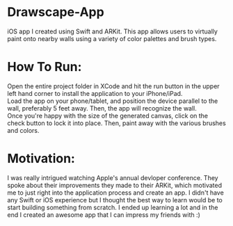 # Drawscape-App
iOS app I created using Swift and ARKit.
This app allows users to virtually paint onto nearby walls using a variety of color palettes and brush types.

# How To Run:
Open the entire project folder in XCode and hit the run button in the upper left hand corner to install the application to your iPhone/iPad.  
Load the app on your phone/tablet, and position the device parallel to the wall, preferably 5 feet away.
Then, the app will recognize the wall.  
Once you're happy with the size of the generated canvas, click on the check button to lock it into place.
Then, paint away with the various brushes and colors.

# Motivation:
I was really intrigued watching Apple's annual devloper conference.  They spoke about their improvements they made to their ARKit, which motivated me to just right into the application process and create an app.  I didn't have any Swift or iOS experience but I thought the best way to learn would be to start building something from scratch.  I ended up learning a lot and in the end I created an awesome app that I can impress my friends with :) 
